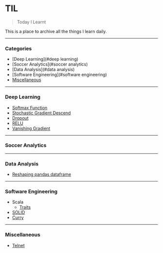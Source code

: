 # TIL
> Today I Learnt

This is a place to archive all the things I learn daily.

---

### Categories

* [Deep Learning](#deep learning)
* [Soccer Analytics](#soccer analytics)
* [Data Analysis](#data analysis)
* [Software Engineering](#software engineering)
* [Miscellaneous](#miscellaneous)

---

### Deep Learning

- [Softmax Function](DeepLearning/softmax.md)
- [Stochastic Gradient Descend](DeepLearning/sgd.md)
- [Dropout](DeepLearning/dropout.md)
- [RELU](DeepLearning/relu.md)
- [Vanishing Gradient](DeepLearning/vanishing.md)

---

### Soccer Analytics

---

### Data Analysis

- [Reshaping pandas dataframe](DataAnalysis/ReshapingInPandas.ipynb)

---

### Software Engineering

- Scala
    * [Traits](SoftwareEngineering/Scala/traits.md)
- [SOLID](SoftwareEngineering/solid.md)
- [Curry](SoftwareEngineering/currying.md)

---

### Miscellaneous

- [Telnet](Miscellaneous/misc.md)
